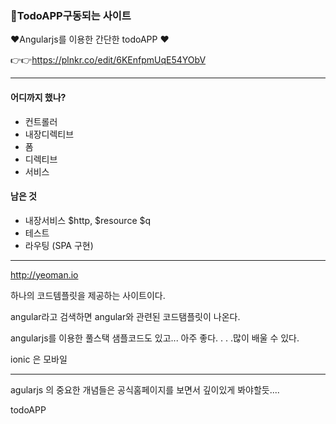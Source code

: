 
### :notebook_with_decorative_cover:TodoAPP구동되는 사이트 
:heart:Angularjs를 이용한 간단한 todoAPP :heart: 

:point_right::point_right:https://plnkr.co/edit/6KEnfpmUqE54YObV

---

#### 어디까지 했나? 

* 컨트롤러
* 내장디렉티브
* 폼
* 디렉티브
* 서비스



#### 남은 것

* 내장서비스 $http, $resource $q
* 테스트
* 라우팅 (SPA 구현)

---

http://yeoman.io

하나의 코드템플릿을 제공하는 사이트이다. 

angular라고 검색하면 angular와 관련된 코드탬플릿이 나온다. 

angularjs를 이용한 풀스택 샘플코드도 있고... 아주 좋다. . . .많이 배울 수 있다. 

ionic 은 모바일



---

agularjs 의 중요한 개념들은 공식홈페이지를 보면서 깊이있게 봐야할듯....

todoAPP